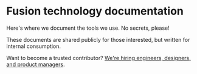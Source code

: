 # Fusion technology documentation

Here's where we document the tools we use. No secrets, please!

These documents are shared publicly for those interested, but written for internal consumption.

Want to become a trusted contributor? [We're hiring engineers, designers, and product managers](http://next.fusion.net/work-with-us/).
